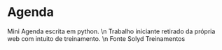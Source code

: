 # Agenda
 Mini Agenda escrita em python. \n
 Trabalho iniciante retirado da própria web com intuito de treinamento. \n
 Fonte Solyd Treinamentos
